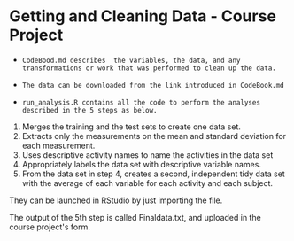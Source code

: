 # Getting and Cleaning Data - Course Project
* `CodeBood.md describes  the variables, the data, and any transformations or work that was performed to clean up the data.`
* `The data can be downloaded from the link introduced in CodeBook.md`

* `run_analysis.R contains all the code to perform the analyses described in the 5 steps as below.`
1. Merges the training and the test sets to create one data set.
2. Extracts only the measurements on the mean and standard deviation for each measurement. 
3. Uses descriptive activity names to name the activities in the data set
4. Appropriately labels the data set with descriptive variable names. 
5. From the data set in step 4, creates a second, independent tidy data set with the average of each variable for each activity and each subject.


They can be launched in RStudio by just importing the file.

The output of the 5th step is called Finaldata.txt, and uploaded in the course project's form.